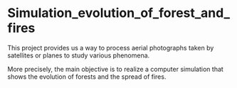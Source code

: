 # Simulation_evolution_of_forest_and_fires

This project provides us a way to process aerial photographs taken by satellites or planes to study various phenomena. 

More precisely, the main objective is to realize a computer simulation that shows the evolution of forests and the spread of fires.
